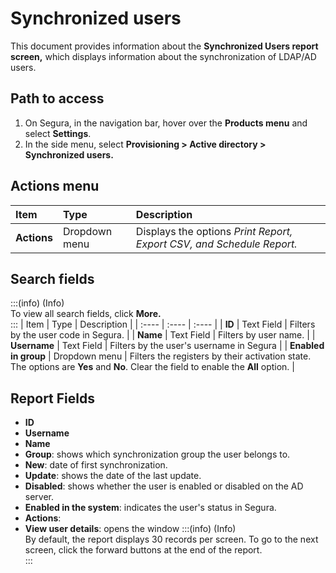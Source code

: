 # Synchronized users

This document provides information about the **Synchronized Users report screen,** which displays information about the synchronization of LDAP/AD users.

## Path to access
1. On Segura, in the navigation bar, hover over the **Products menu** and select **Settings**.  
2. In the side menu, select **Provisioning \> Active directory \> Synchronized users.**

## Actions menu
| Item | Type | Description |
| :---- | :---- | :---- |
| **Actions** | Dropdown menu | Displays the options *Print Report, Export CSV, and Schedule Report.* |

## Search fields
:::(info) (Info)  
To view all search fields, click **More.**  
:::
| Item | Type | Description |
| :---- | :---- | :---- |
| **ID** | Text Field | Filters by the user code in Segura. |
| **Name** | Text Field | Filters by user name. |
| **Username** | Text Field | Filters by the user's username in Segura |
| **Enabled in group** | Dropdown menu | Filters the registers by their activation state. The options are **Yes** and **No**. Clear the field to enable the **All** option. |

## Report Fields
* **ID**  
* **Username**  
* **Name**  
* **Group**: shows which synchronization group the user belongs to.  
* **New**: date of first synchronization.  
* **Update**: shows the date of the last update.  
* **Disabled**: shows whether the user is enabled or disabled on the AD server.  
* **Enabled in the system**: indicates the user's status in Segura.  
*  **Actions**:  
  * **View user details**: opens the window
:::(info) (Info)  
By default, the report displays 30 records per screen. To go to the next screen, click the forward buttons at the end of the report.  
:::